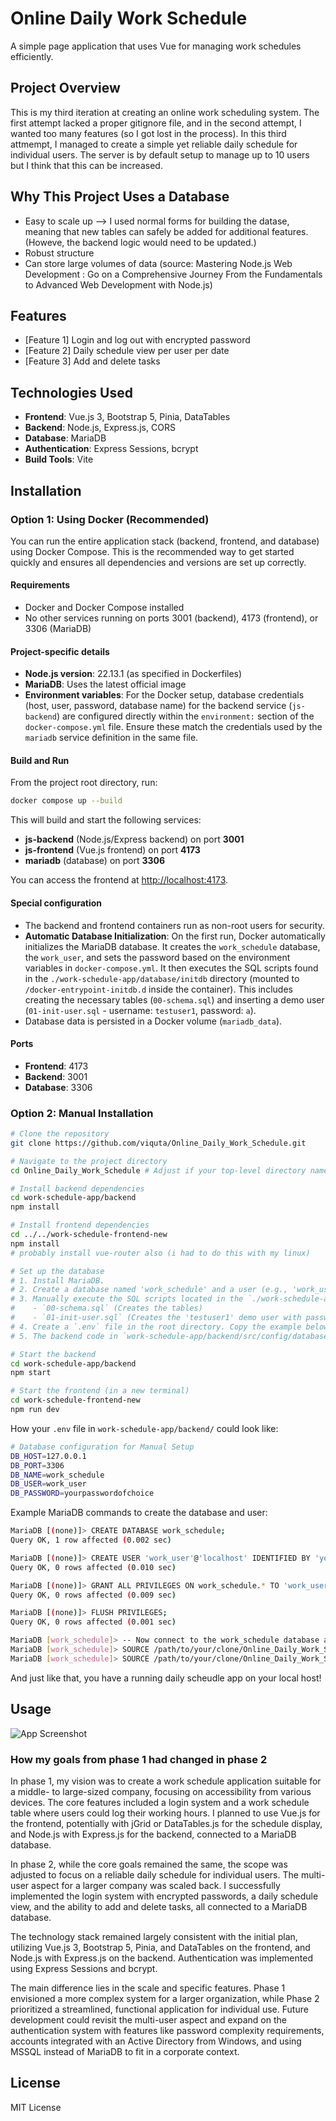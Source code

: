 # Online Daily Work Schedule

A simple page application that uses Vue for managing work schedules efficiently.

## Project Overview

This is my third iteration at creating an online work scheduling system. The first attempt lacked a proper gitignore file, and in the second attempt, I wanted too many features (so I got lost in the process). In this third attmempt, I managed to create a simple yet reliable daily schedule for individual users. The server is by default setup to manage up to 10 users but I think that this can be increased.

## Why This Project Uses a Database

  - Easy to scale up --> I used normal forms for building the datase, meaning that new tables can safely be added for additional features. (Howeve, the backend logic would need to be updated.)
  - Robust structure
  - Can store large volumes of data
    (source: Mastering Node.js Web Development : Go on a Comprehensive Journey From the Fundamentals to Advanced Web Development with Node.js)

## Features

- [Feature 1] Login and log out with encrypted password
- [Feature 2] Daily schedule view per user per date
- [Feature 3] Add and delete tasks

## Technologies Used

- **Frontend**: Vue.js 3, Bootstrap 5, Pinia, DataTables
- **Backend**: Node.js, Express.js, CORS
- **Database**: MariaDB
- **Authentication**: Express Sessions, bcrypt
- **Build Tools**: Vite

## Installation

### Option 1: Using Docker (Recommended) 

You can run the entire application stack (backend, frontend, and database) using Docker Compose. This is the recommended way to get started quickly and ensures all dependencies and versions are set up correctly.

#### Requirements
- Docker and Docker Compose installed
- No other services running on ports 3001 (backend), 4173 (frontend), or 3306 (MariaDB)

#### Project-specific details
- **Node.js version**: 22.13.1 (as specified in Dockerfiles)
- **MariaDB**: Uses the latest official image
- **Environment variables**: For the Docker setup, database credentials (host, user, password, database name) for the backend service (`js-backend`) are configured directly within the `environment:` section of the `docker-compose.yml` file. Ensure these match the credentials used by the `mariadb` service definition in the same file.

#### Build and Run

From the project root directory, run:
```bash
docker compose up --build
```
This will build and start the following services:
- **js-backend** (Node.js/Express backend) on port **3001**
- **js-frontend** (Vue.js frontend) on port **4173**
- **mariadb** (database) on port **3306**

You can access the frontend at [http://localhost:4173](http://localhost:4173).

#### Special configuration
- The backend and frontend containers run as non-root users for security.
- **Automatic Database Initialization**: On the first run, Docker automatically initializes the MariaDB database. It creates the `work_schedule` database, the `work_user`, and sets the password based on the environment variables in `docker-compose.yml`. It then executes the SQL scripts found in the `./work-schedule-app/database/initdb` directory (mounted to `/docker-entrypoint-initdb.d` inside the container). This includes creating the necessary tables (`00-schema.sql`) and inserting a demo user (`01-init-user.sql` - username: `testuser1`, password: `a`).
- Database data is persisted in a Docker volume (`mariadb_data`).

#### Ports
- **Frontend**: 4173
- **Backend**: 3001
- **Database**: 3306

### Option 2: Manual Installation

```bash
# Clone the repository
git clone https://github.com/viquta/Online_Daily_Work_Schedule.git

# Navigate to the project directory
cd Online_Daily_Work_Schedule # Adjust if your top-level directory name is different

# Install backend dependencies
cd work-schedule-app/backend
npm install

# Install frontend dependencies
cd ../../work-schedule-frontend-new
npm install
# probably install vue-router also (i had to do this with my linux)

# Set up the database
# 1. Install MariaDB.
# 2. Create a database named 'work_schedule' and a user (e.g., 'work_user'). See the MariaDB command example below.
# 3. Manually execute the SQL scripts located in the `./work-schedule-app/database/initdb/` directory against your 'work_schedule' database in the following order:
#    - `00-schema.sql` (Creates the tables)
#    - `01-init-user.sql` (Creates the 'testuser1' demo user with password 'a')
# 4. Create a `.env` file in the root directory. Copy the example below into this file and update the values (DB_USER, DB_PASSWORD, etc.) to match your database setup.
# 5. The backend code in `work-schedule-app/backend/src/config/database.js` reads these `.env` variables.

# Start the backend
cd work-schedule-app/backend
npm start

# Start the frontend (in a new terminal)
cd work-schedule-frontend-new
npm run dev
```
How your `.env` file in `work-schedule-app/backend/` could look like:
```bash
# Database configuration for Manual Setup
DB_HOST=127.0.0.1
DB_PORT=3306
DB_NAME=work_schedule
DB_USER=work_user
DB_PASSWORD=yourpasswordofchoice
```


Example MariaDB commands to create the database and user:
```bash
MariaDB [(none)]> CREATE DATABASE work_schedule;
Query OK, 1 row affected (0.002 sec)

MariaDB [(none)]> CREATE USER 'work_user'@'localhost' IDENTIFIED BY 'yourpasswordofchoice';
Query OK, 0 rows affected (0.010 sec)

MariaDB [(none)]> GRANT ALL PRIVILEGES ON work_schedule.* TO 'work_user'@'localhost';
Query OK, 0 rows affected (0.009 sec)

MariaDB [(none)]> FLUSH PRIVILEGES;
Query OK, 0 rows affected (0.001 sec)

MariaDB [work_schedule]> -- Now connect to the work_schedule database and run the SQL scripts from ./work-schedule-app/database/initdb/
MariaDB [work_schedule]> SOURCE /path/to/your/clone/Online_Daily_Work_Schedule/work-schedule-app/database/initdb/00-schema.sql;
MariaDB [work_schedule]> SOURCE /path/to/your/clone/Online_Daily_Work_Schedule/work-schedule-app/database/initdb/01-init-user.sql;
```
And just like that, you have a running daily scheudle app on your local host!

## Usage

![App Screenshot](https://github.com/viquta/Online_Daily_WorkSchedule/blob/main/documentation/draft_phase2.pptx%20-%20PowerPoint%2002_04_2025%2010_43_13.png)

### How my goals from phase 1 had changed in phase 2

In phase 1, my vision was to create a work schedule application suitable for a middle- to large-sized company, focusing on accessibility from various devices. The core features included a login system and a work schedule table where users could log their working hours. I planned to use Vue.js for the frontend, potentially with jGrid or DataTables.js for the schedule display, and Node.js with Express.js for the backend, connected to a MariaDB database.

In phase 2, while the core goals remained the same, the scope was adjusted to focus on a reliable daily schedule for individual users. The multi-user aspect for a larger company was scaled back. I successfully implemented the login system with encrypted passwords, a daily schedule view, and the ability to add and delete tasks, all connected to a MariaDB database.

The technology stack remained largely consistent with the initial plan, utilizing Vue.js 3, Bootstrap 5, Pinia, and DataTables on the frontend, and Node.js with Express.js on the backend. Authentication was implemented using Express Sessions and bcrypt.

The main difference lies in the scale and specific features. Phase 1 envisioned a more complex system for a larger organization, while Phase 2 prioritized a streamlined, functional application for individual use. Future development could revisit the multi-user aspect and expand on the authentication system with features like password complexity requirements, accounts integrated with an Active Directory from Windows, and using MSSQL instead of MariaDB to fit in a corporate context.

## License
MIT License
